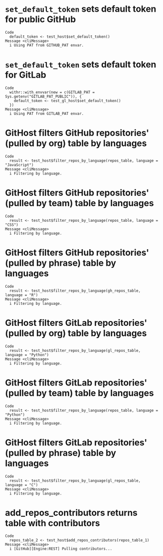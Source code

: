 # `set_default_token` sets default token for public GitHub

    Code
      default_token <- test_host$set_default_token()
    Message <cliMessage>
      i Using PAT from GITHUB_PAT envar.

# `set_default_token` sets default token for GitLab

    Code
      withr::with_envvar(new = c(GITLAB_PAT = Sys.getenv("GITLAB_PAT_PUBLIC")), {
        default_token <- test_gl_host$set_default_token()
      })
    Message <cliMessage>
      i Using PAT from GITLAB_PAT envar.

# GitHost filters GitHub repositories' (pulled by org) table by languages

    Code
      result <- test_host$filter_repos_by_language(repos_table, language = "JavaScript")
    Message <cliMessage>
      i Filtering by language.

# GitHost filters GitHub repositories' (pulled by team) table by languages

    Code
      result <- test_host$filter_repos_by_language(repos_table, language = "CSS")
    Message <cliMessage>
      i Filtering by language.

# GitHost filters GitHub repositories' (pulled by phrase) table by languages

    Code
      result <- test_host$filter_repos_by_language(gh_repos_table, language = "R")
    Message <cliMessage>
      i Filtering by language.

# GitHost filters GitLab repositories' (pulled by org) table by languages

    Code
      result <- test_host$filter_repos_by_language(gl_repos_table, language = "Python")
    Message <cliMessage>
      i Filtering by language.

# GitHost filters GitLab repositories' (pulled by team) table by languages

    Code
      result <- test_host$filter_repos_by_language(repos_table, language = "Python")
    Message <cliMessage>
      i Filtering by language.

# GitHost filters GitLab repositories' (pulled by phrase) table by languages

    Code
      result <- test_host$filter_repos_by_language(gl_repos_table, language = "C")
    Message <cliMessage>
      i Filtering by language.

# add_repos_contributors returns table with contributors

    Code
      repos_table_2 <- test_host$add_repos_contributors(repos_table_1)
    Message <cliMessage>
      i [GitHub][Engine:REST] Pulling contributors...

